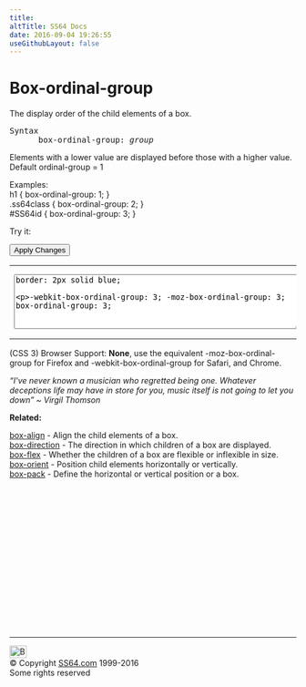 ```yaml
---
title:
altTitle: SS64 Docs
date: 2016-09-04 19:26:55
useGithubLayout: false
---
```

<!-- #BeginLibraryItem "/Library/head_css.lbi" --><!-- #EndLibraryItem --><h1>Box-ordinal-group</h1>
<p>The display order of the child elements of a box. </p>
<pre>Syntax
      box-ordinal-group: <i>group</i></pre>
<p>Elements with a lower value are displayed before those with a higher value. Default ordinal-group = 1</p>
<p>Examples:<br>
  <span class="code">h1 { box-ordinal-group: 1;  }<br>
    .ss64class { box-ordinal-group: 2; }</span><br>
    <span class="code">#SS64id { box-ordinal-group: 3;  }</span>    <br>
</p>
<p>Try it:</p><input type="button" onclick="ApplyStyle()" value="Apply Changes">
<table>
  <tbody><tr>
    <td><textarea name="tryit" id="trycode" cols="60" rows="6" onfocus="this.style.background='#fff';" onblur="this.style.background='#eee';" tabindex="1">border: 2px solid blue;

-webkit-box-ordinal-group: 3;
   -moz-box-ordinal-group: 3;
        box-ordinal-group: 3;
</textarea></td>
    <td><div style="display: box; display: -moz-box; display: -webkit-box;">
<div style="-moz-box-ordinal-group: 2; -webkit-box-ordinal-group: 2; box-ordinal-group: 2; display: -moz-box; display: -webkit-box; display: box; border: 1px solid green">This sample area div has a box-ordinal-group value of 2<br>
and is set as <a href="display.html">display: box;</a></div>
<div id="tryresult">This is a separate but adjacent DIV.</div></div>
</td>
  </tr>
</tbody></table>
<p>(CSS 3) Browser Support:  <b>None</b>, use the equivalent <span class="code">-moz-box-ordinal-group</span> for Firefox and <span class="code">-webkit-box-ordinal-group</span> for Safari, and Chrome.</p>
<p class="quote"><i>“I've never known a musician who regretted being one. Whatever deceptions life may have in store for you, music itself is not going to let you down” ~   Virgil Thomson</i></p><p><b>Related:</b></p>
<p><a href="box-align.html">box-align</a> - Align the child elements of a box. <br>
<a href="box-direction.html">box-direction</a> - The direction in which children of a box are displayed. <br>
<a href="box-flex.html">box-flex</a> - Whether the children of a box are flexible or inflexible in size.<br>
<a href="box-orient.html">box-orient</a> - Position child elements horizontally or vertically. <br>
<a href="box-pack.html">box-pack</a> - Define the horizontal or vertical position or a box.</p><!-- #BeginLibraryItem "/Library/foot_css.lbi" --><p><script async="" src="//pagead2.googlesyndication.com/pagead/js/adsbygoogle.js"></script>
<!-- CSS -->
<ins class="adsbygoogle" style="display:inline-block;width:300px;height:250px" data-ad-client="ca-pub-6140977852749469" data-ad-slot="2739097502"></ins>
<script>
(adsbygoogle = window.adsbygoogle || []).push({});
</script></p>
<hr>
<div id="bl" class="footer"><a href="#"><img src="../images/top.png" width="30" height="22" alt="Back to the Top"></a></div>
<div id="br" class="footer, tagline">© Copyright <a href="http://ss64.com/">SS64.com</a> 1999-2016<br>
Some rights reserved</div><!-- #EndLibraryItem -->

